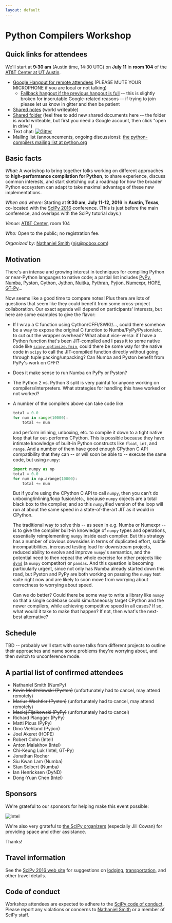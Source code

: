 ```yaml
---
layout: default
---
```


# Python Compilers Workshop

## Quick links for attendees

We'll start at **9:30 am** (Austin time, 14:30 UTC) on **July 11**
in **room 104** of the
[AT&T Center at UT Austin](http://www.meetattexas.com/).

* [Google Hangout for remote attendees](https://hangouts.google.com/call/2z2tx37hbncljbvrrjkh66wetqe)
  (PLEASE MUTE YOUR MICROPHONE if you are local or not talking)
  * [Fallback hangout if the previous hangout is full](https://hangouts.google.com/hangouts/_/berkeley.edu/compilersworkshop2)
  -- this is slightly broken for inscrutable Google-related reasons --
  if trying to join please let us know in gitter and then be patient
* [Shared notes](https://docs.google.com/document/d/1jGksgI96LdYQODa9Fca7EttFEGQfNODphVmbCX0DD1k/edit?usp=sharing) (world writeable)
* [Shared folder](https://drive.google.com/open?id=0B7lxgmXY3xBLM2JFa0dlaXc3bXM)
  (feel free to add new shared documents here -- the folder is world
  writeable, but first you need a Google account, then click "open in drive")
* Text chat: [![Gitter](https://badges.gitter.im/python-compilers-workshop/chat.svg)](https://gitter.im/python-compilers-workshop/chat)
* Mailing list (announcements, ongoing discussions): [the python-compilers mailing list at python.org](https://mail.python.org/mailman/listinfo/python-compilers)

## Basic facts

*What:* A workshop to bring together folks working on different
approaches to **high-performance compilation for Python**, to share
experience, discuss common interests, and start sketching out a
roadmap for how the broader Python ecosystem can adapt to take maximal
advantage of these new implementations.

*When and where:* Starting at **9:30 am**, **July 11-12, 2016** in
**Austin, Texas**, co-located with the
[SciPy 2016](http://scipy2016.scipy.org) conference. (This is just
before the main conference, and overlaps with the SciPy tutorial
days.)

*Venue:* [AT&T Center](http://www.meetattexas.com/), room 104

*Who:* Open to the public; no registration fee.

*Organized by:* [Nathaniel Smith](https://vorpus.org)
([njs@pobox.com](mailto:njs@pobox.com))


## Motivation

There's an intense and growing interest in techniques for compiling
Python or near-Python languages to native code; a partial list
includes [PyPy](http://pypy.org/), [Numba](http://numba.pydata.org/),
[Pyston](https://github.com/dropbox/pyston),
[Cython](http://cython.org/), [Jython](http://www.jython.org/),
[Nuitka](http://nuitka.net/),
[Pythran](https://github.com/serge-sans-paille/pythran),
[Pyjion](https://github.com/Microsoft/Pyjion),
[Numexpr](https://github.com/pydata/numexpr),
[HOPE](http://www.cosmology.ethz.ch/research/software-lab/HOPE.html),
[GT-Py](https://software.intel.com/en-us/blogs/2016/03/22/gt-py-accelerating-numpy-programs-with-minimal-programming-effort)...

Now seems like a good time to compare notes! Plus there are lots of
questions that seem like they could benefit from some cross-project
collaboration. Our exact agenda will depend on participants' interests,
but here are some examples to give the flavor:

* If I wrap a C function using Cython/CFFI/SWIG/..., could there
  somehow be a way to expose the original C function to
  Numba/PyPy/Pyston/etc. to cut out the wrapper overhead? What about
  vice-versa: if I have a Python function that's been JIT-compiled and
  I pass it to some native code like
  [`scipy.optimize.fmin`](https://docs.scipy.org/doc/scipy/reference/generated/scipy.optimize.fmin.html#scipy.optimize.fmin),
  could there be some way for the native code in `scipy` to call the
  JIT-compiled function directly without going through tuple
  packing/unpacking? Can Numba and Pyston benefit from PyPy's work on
  CFFI?

* Does it make sense to run Numba on PyPy or Pyston?

* The Python 2 vs. Python 3 split is very painful for anyone working
  on compilers/interpreters. What strategies for handling this have
  worked or not worked?

* A number of the compilers above can take code like

  ~~~python
  total = 0.0
  for num in range(10000):
      total += num
  ~~~

  and perform inlining, unboxing, etc. to compile it down to a tight
  native loop that far out-performs CPython. This is possible because
  they have intimate knowledge of built-in Python constructs like
  `float`, `int`, and `range`.  And a number of them have good enough
  CPython C API compatibility that they can -- or will soon be able to
  -- execute the same code, but using `numpy`:

  ~~~python
  import numpy as np
  total = 0.0
  for num in np.arange(10000):
      total += num
  ~~~

  But if you're using the CPython C API to call `numpy`, then you
  can't do unboxing/inlining/loop fusion/etc., because `numpy` objects
  are a total black box to the compiler, and so this `numpy`ified
  version of the loop will run at about the same speed in a
  state-of-the-art JIT as it would in CPython.

  The traditional way to solve this -- as seen in e.g. Numba or
  Numexpr -- is to give the compiler built-in knowledge of `numpy`
  types and operations, essentially reimplementing `numpy` inside each
  compiler. But this strategy has a number of obvious downsides in
  terms of duplicated effort, subtle incompatibilities, increased
  testing load for downstream projects, reduced ability to evolve and
  improve `numpy`'s semantics, and the potential need to then repeat
  the whole exercise for other projects like
  [`dynd`](http://libdynd.org/) (a `numpy` competitor) or
  `pandas`. And this question is becoming particularly urgent, since
  not only has Numba already started down this road, but Pyston and
  PyPy are both working on passing the `numpy` test suite right now
  and are likely to soon move from worrying about correctness to
  worrying about speed.

  Can we do better? Could there be some way to write a library like
  `numpy` so that a single codebase could simultaneously target
  CPython and the newer compilers, while achieving competitive speed
  in all cases? If so, what would it take to make that happen? If not,
  then what's the next-best alternative?


## Schedule



TBD -- probably we'll start with some talks from different projects to
outline their approaches and name some problems they're worrying
about, and then switch to unconference mode.


## A partial list of confirmed attendees

* Nathaniel Smith (NumPy)
* ~~Kevin Modzelewski (Pyston)~~ (unfortunately had to cancel, may
  attend remotely)
* ~~Marius Wachtler (Pyston)~~ (unfortunately had to cancel, may
  attend remotely)
* ~~Maciej Fijalkowski (PyPy)~~ (unfortunately had to cancel)
* Richard Plangger (PyPy)
* Matti Picus (PyPy)
* Dino Viehland (Pyjion)
* Joel Akeret (HOPE)
* Robert Cohn (Intel)
* Anton Malakhov (Intel)
* Chi-Keung Luk (Intel, GT-Py)
* Jonathan Rocher
* Siu Kwan Lam (Numba)
* Stan Seibert (Numba)
* Ian Henricksen (DyND)
* Dong-Yuan Chen (Intel)


## Sponsors

We're grateful to our sponsors for helping make this event possible:

![Intel](/assets/intel-logo.png)

We're also very grateful to
[the SciPy organizers](http://scipy2016.scipy.org/ehome/146062/388083/)
(especially Jill Cowan) for providing space and other assistance.

Thanks!

## Travel information

See the [SciPy 2016 web site](http://scipy2016.scipy.org/) for
suggestions on
[lodging](http://scipy2016.scipy.org/ehome/146062/332952/?&&),
[transportation](http://scipy2016.scipy.org/ehome/146062/332955/?&&),
and other travel details.


## Code of conduct

Workshop attendees are expected to adhere to the
[SciPy code of conduct](http://scipy2016.scipy.org/ehome/146062/388087/?&&).
Please report any violations or concerns to
[Nathaniel Smith](mailto:njs@pobox.com) or a member of SciPy staff.

